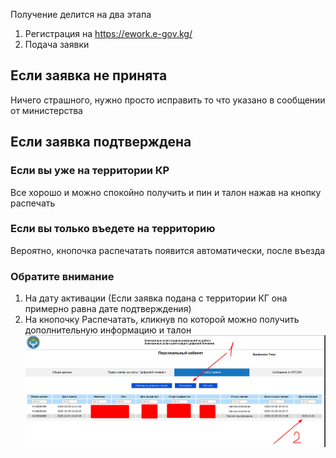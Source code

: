 Получение делится на два этапа
1) Регистрация на https://ework.e-gov.kg/
2) Подача заявки



## Если заявка не принята
Ничего страшного, нужно просто исправить то что указано в сообщении от министерства


## Если заявка подтверждена

### Если вы уже на территории КР
Все хорошо и можно спокойно получить и пин и талон нажав на кнопку распечать

### Если вы только въедете на территорию
Вероятно, кнопочка распечатать появится автоматически, после въезда


### Обратите внимание
1) На дату активации (Если заявка подана с территории КГ она примерно равна дате подтверждения)
2) На кнопочку Распечатать, кликнув по которой можно получить дополнительную информацию и талон
![./Pasted image 20231213130640.png](./Pasted%20image%2020231213130640.png)